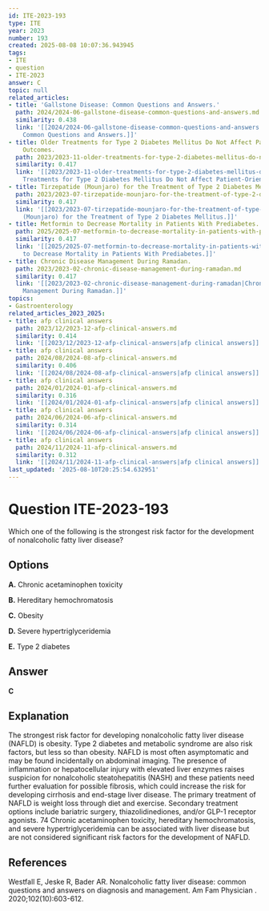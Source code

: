 ```yaml
---
id: ITE-2023-193
type: ITE
year: 2023
number: 193
created: 2025-08-08 10:07:36.943945
tags:
- ITE
- question
- ITE-2023
answer: C
topic: null
related_articles:
- title: 'Gallstone Disease: Common Questions and Answers.'
  path: 2024/2024-06-gallstone-disease-common-questions-and-answers.md
  similarity: 0.438
  link: '[[2024/2024-06-gallstone-disease-common-questions-and-answers|Gallstone Disease:
    Common Questions and Answers.]]'
- title: Older Treatments for Type 2 Diabetes Mellitus Do Not Affect Patient-Oriented
    Outcomes.
  path: 2023/2023-11-older-treatments-for-type-2-diabetes-mellitus-do-not-affect.md
  similarity: 0.417
  link: '[[2023/2023-11-older-treatments-for-type-2-diabetes-mellitus-do-not-affect|Older
    Treatments for Type 2 Diabetes Mellitus Do Not Affect Patient-Oriented Outcomes.]]'
- title: Tirzepatide (Mounjaro) for the Treatment of Type 2 Diabetes Mellitus.
  path: 2023/2023-07-tirzepatide-mounjaro-for-the-treatment-of-type-2-diabetes-me.md
  similarity: 0.417
  link: '[[2023/2023-07-tirzepatide-mounjaro-for-the-treatment-of-type-2-diabetes-me|Tirzepatide
    (Mounjaro) for the Treatment of Type 2 Diabetes Mellitus.]]'
- title: Metformin to Decrease Mortality in Patients With Prediabetes.
  path: 2025/2025-07-metformin-to-decrease-mortality-in-patients-with-prediabetes.md
  similarity: 0.417
  link: '[[2025/2025-07-metformin-to-decrease-mortality-in-patients-with-prediabetes|Metformin
    to Decrease Mortality in Patients With Prediabetes.]]'
- title: Chronic Disease Management During Ramadan.
  path: 2023/2023-02-chronic-disease-management-during-ramadan.md
  similarity: 0.417
  link: '[[2023/2023-02-chronic-disease-management-during-ramadan|Chronic Disease
    Management During Ramadan.]]'
topics:
- Gastroenterology
related_articles_2023_2025:
- title: afp clinical answers
  path: 2023/12/2023-12-afp-clinical-answers.md
  similarity: 0.414
  link: '[[2023/12/2023-12-afp-clinical-answers|afp clinical answers]]'
- title: afp clinical answers
  path: 2024/08/2024-08-afp-clinical-answers.md
  similarity: 0.406
  link: '[[2024/08/2024-08-afp-clinical-answers|afp clinical answers]]'
- title: afp clinical answers
  path: 2024/01/2024-01-afp-clinical-answers.md
  similarity: 0.316
  link: '[[2024/01/2024-01-afp-clinical-answers|afp clinical answers]]'
- title: afp clinical answers
  path: 2024/06/2024-06-afp-clinical-answers.md
  similarity: 0.314
  link: '[[2024/06/2024-06-afp-clinical-answers|afp clinical answers]]'
- title: afp clinical answers
  path: 2024/11/2024-11-afp-clinical-answers.md
  similarity: 0.312
  link: '[[2024/11/2024-11-afp-clinical-answers|afp clinical answers]]'
last_updated: '2025-08-10T20:25:54.632951'
---
```


# Question ITE-2023-193

Which one of the following is the strongest risk factor for the development of nonalcoholic fatty liver disease?

## Options

**A.** Chronic acetaminophen toxicity

**B.** Hereditary hemochromatosis

**C.** Obesity

**D.** Severe hypertriglyceridemia

**E.** Type 2 diabetes

## Answer

**C**

## Explanation

The strongest risk factor for developing nonalcoholic fatty liver disease (NAFLD) is obesity. Type 2 diabetes and metabolic syndrome are also risk factors, but less so than obesity. NAFLD is most often asymptomatic and may be found incidentally on abdominal imaging. The presence of inflammation or hepatocellular injury with elevated liver enzymes raises suspicion for nonalcoholic steatohepatitis (NASH) and these patients need further evaluation for possible fibrosis, which could increase the risk for developing cirrhosis and end-stage liver disease. The primary treatment of NAFLD is weight loss through diet and exercise. Secondary treatment options include bariatric surgery, thiazolidinediones, and/or GLP-1 receptor agonists. 74  Chronic acetaminophen toxicity, hereditary hemochromatosis, and severe hypertriglyceridemia can be associated with liver disease but are not considered significant risk factors for the development of NAFLD.

## References

Westfall E, Jeske R, Bader AR. Nonalcoholic fatty liver disease: common questions and answers on diagnosis and management. Am Fam Physician . 2020;102(10):603-612.
